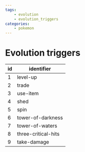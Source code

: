 ```yaml
---
tags:
    - evolution
    - evolution_triggers
categories:
    - pokemon
---
```


# Evolution triggers

| id |     identifier      |
|----|---------------------|
| 1  | level-up            |
| 2  | trade               |
| 3  | use-item            |
| 4  | shed                |
| 5  | spin                |
| 6  | tower-of-darkness   |
| 7  | tower-of-waters     |
| 8  | three-critical-hits |
| 9  | take-damage         |
